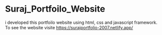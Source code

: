 # Suraj_Portfoilo_Website
i developed this portfoilo website using html, css and javascript  framework. To see the website visite https://surajportfolio-2007.netlify.app/
